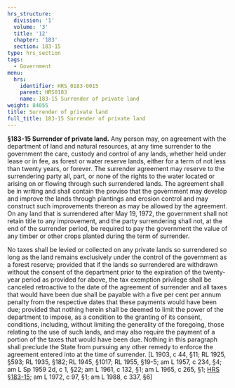 ```yaml
---
hrs_structure:
  division: '1'
  volume: '3'
  title: '12'
  chapter: '183'
  section: 183-15
type: hrs_section
tags:
  - Government
menu:
  hrs:
    identifier: HRS_0183-0015
    parent: HRS0183
    name: 183-15 Surrender of private land
weight: 84055
title: Surrender of private land
full_title: 183-15 Surrender of private land
---
```

**§183-15 Surrender of private land.** Any person may, on agreement with the department of land and natural resources, at any time surrender to the government the care, custody and control of any lands, whether held under lease or in fee, as forest or water reserve lands, either for a term of not less than twenty years, or forever. The surrender agreement may reserve to the surrendering party all, part, or none of the rights to the water located or arising on or flowing through such surrendered lands. The agreement shall be in writing and shall contain the proviso that the government may develop and improve the lands through plantings and erosion control and may construct such improvements thereon as may be allowed by the agreement. On any land that is surrendered after May 19, 1972, the government shall not retain title to any improvement, and the party surrendering shall not, at the end of the surrender period, be required to pay the government the value of any timber or other crops planted during the term of surrender.

No taxes shall be levied or collected on any private lands so surrendered so long as the land remains exclusively under the control of the government as a forest reserve; provided that if the lands so surrendered are withdrawn without the consent of the department prior to the expiration of the twenty-year period as provided for above, the tax exemption privilege shall be canceled retroactive to the date of the agreement of surrender and all taxes that would have been due shall be payable with a five per cent per annum penalty from the respective dates that these payments would have been due; provided that nothing herein shall be deemed to limit the power of the department to impose, as a condition to the granting of its consent, conditions, including, without limiting the generality of the foregoing, those relating to the use of such lands, and may also require the payment of a portion of the taxes that would have been due. Nothing in this paragraph shall preclude the State from pursuing any other remedy to enforce the agreement entered into at the time of surrender. [L 1903, c 44, §11; RL 1925, §593; RL 1935, §182; RL 1945, §1017; RL 1955, §19-5; am L 1957, c 234, §4; am L Sp 1959 2d, c 1, §22; am L 1961, c 132, §1; am L 1965, c 265, §1; [HRS §183-15](/title-12/chapter-183/section-183-15/); am L 1972, c 97, §1; am L 1988, c 337, §6]